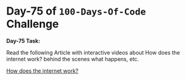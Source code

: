  # Day-75 of `100-Days-Of-Code` Challenge

 **Day-75 Task:**

 Read the following Article with interactive videos about How does the internet work? behind the scenes what happens, etc.

 [How does the internet work?](https://roadmap.sh/guides/what-is-internet)
